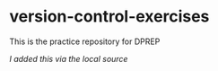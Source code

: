 # version-control-exercises

This is the practice repository for DPREP 

*I added this via the local source*